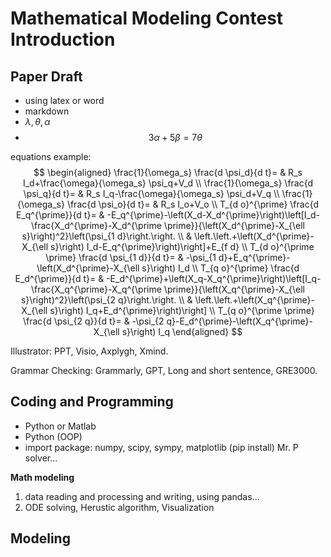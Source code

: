 # Mathematical Modeling Contest Introduction

## Paper Draft
- using latex or word
- markdown
- $\lambda, \theta, \alpha$
- $$3\alpha+5\beta=7\theta$$

equations example:
$$
\begin{aligned}
\frac{1}{\omega_s} \frac{d \psi_d}{d t}= & R_s I_d+\frac{\omega}{\omega_s} \psi_q+V_d \\
\frac{1}{\omega_s} \frac{d \psi_q}{d t}= & R_s I_q-\frac{\omega}{\omega_s} \psi_d+V_q \\
\frac{1}{\omega_s} \frac{d \psi_o}{d t}= & R_s I_o+V_o \\
T_{d o}^{\prime} \frac{d E_q^{\prime}}{d t}= & -E_q^{\prime}-\left(X_d-X_d^{\prime}\right)\left[I_d-\frac{X_d^{\prime}-X_d^{\prime \prime}}{\left(X_d^{\prime}-X_{\ell s}\right)^2}\left(\psi_{1 d}\right.\right. \\
& \left.\left.+\left(X_d^{\prime}-X_{\ell s}\right) I_d-E_q^{\prime}\right)\right]+E_{f d} \\
T_{d o}^{\prime \prime} \frac{d \psi_{1 d}}{d t}= & -\psi_{1 d}+E_q^{\prime}-\left(X_d^{\prime}-X_{\ell s}\right) I_d \\
T_{q o}^{\prime} \frac{d E_d^{\prime}}{d t}= & -E_d^{\prime}+\left(X_q-X_q^{\prime}\right)\left[I_q-\frac{X_q^{\prime}-X_q^{\prime \prime}}{\left(X_q^{\prime}-X_{\ell s}\right)^2}\left(\psi_{2 q}\right.\right. \\
& \left.\left.+\left(X_q^{\prime}-X_{\ell s}\right) I_q+E_d^{\prime}\right)\right] \\
T_{q o}^{\prime \prime} \frac{d \psi_{2 q}}{d t}= & -\psi_{2 q}-E_d^{\prime}-\left(X_q^{\prime}-X_{\ell s}\right) I_q
\end{aligned}
$$

Illustrator:
PPT, Visio, Axplygh, Xmind.

Grammar Checking:
Grammarly, GPT, Long and short sentence, GRE3000.

## Coding and Programming
- Python or Matlab
- Python (OOP)
- import package: numpy, scipy, sympy, matplotlib (pip install) Mr. P solver...

**Math modeling**
1. data reading and processing and writing, using pandas...
2. ODE solving, Herustic algorithm, Visualization

## Modeling




